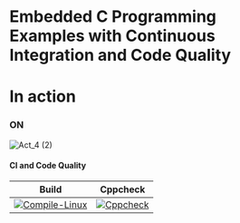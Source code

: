 # Embedded C Programming Examples with Continuous Integration and Code Quality

# In action

### ON
![Act_4 (2)](https://user-images.githubusercontent.com/82274701/116736026-f7e15000-aa0c-11eb-98fd-ac58ba7f479f.png)


#### CI and Code Quality
|Build|Cppcheck|
|:--:|:--:|
|[![Compile-Linux](https://github.com/bgvmysore/embbedC_ltts_activities/actions/workflows/Compile.yml/badge.svg)](https://github.com/bgvmysore/embbedC_ltts_activities/actions/workflows/Compile.yml)|[![Cppcheck](https://github.com/bgvmysore/embbedC_ltts_activities/actions/workflows/CodeQulaity.yml/badge.svg)](https://github.com/bgvmysore/embbedC_ltts_activities/actions/workflows/CodeQulaity.yml)|

